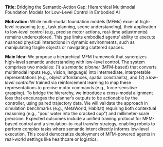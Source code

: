 **Title:** Bridging the Semantic-Action Gap: Hierarchical Multimodal Foundation Models for Low-Level Control in Embodied AI  

**Motivation:** While multi-modal foundation models (MFMs) excel at high-level reasoning (e.g., task planning, scene understanding), their application to low-level control (e.g., precise motor actions, real-time adjustments) remains underexplored. This gap limits embodied agents’ ability to execute nuanced physical interactions in dynamic environments, such as manipulating fragile objects or navigating cluttered spaces.  

**Main Idea:** We propose a hierarchical MFM framework that synergizes high-level semantic understanding with low-level control. The system comprises two modules: (1) a *semantic planner* (MFM-based) that converts multimodal inputs (e.g., vision, language) into intermediate, interpretable representations (e.g., object affordances, spatial constraints), and (2) a *low-level controller* trained via reinforcement learning to map these representations to precise motor commands (e.g., force-sensitive grasping). To bridge the hierarchy, we introduce a cross-modal alignment loss that encourages the planner’s outputs to be actionable by the controller, using paired trajectory data. We will validate the approach in simulation benchmarks (e.g., MetaWorld, Habitat) requiring both contextual reasoning (e.g., "pour water into the cracked cup") and millimeter-scale precision. Expected outcomes include a unified training protocol for MFM-based control and a simulation-to-real transfer strategy, enabling robots to perform complex tasks where semantic intent directly informs low-level execution. This could democratize deployment of MFM-powered agents in real-world settings like healthcare or logistics.